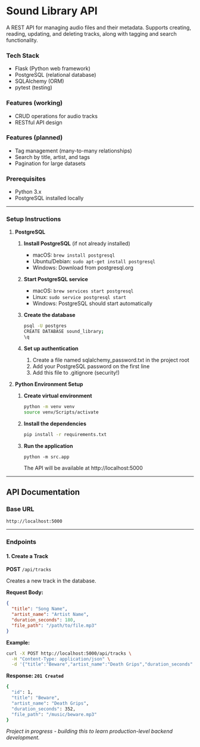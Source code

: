 # Sound Library API

A REST API for managing audio files and their metadata. Supports creating, reading, updating, and deleting tracks, along with tagging and search functionality.

### Tech Stack
- Flask (Python web framework)
- PostgreSQL (relational database)
- SQLAlchemy (ORM)
- pytest (testing)

### Features (working)
- CRUD operations for audio tracks
- RESTful API design

### Features (planned)
- Tag management (many-to-many relationships)
- Search by title, artist, and tags
- Pagination for large datasets

### Prerequisites
- Python 3.x
- PostgreSQL installed locally
---
### Setup Instructions

1. **PostgreSQL**
    1. **Install PostgreSQL** (if not already installed)
        - macOS: `brew install postgresql`
        - Ubuntu/Debian: `sudo apt-get install postgresql`
        - Windows: Download from postgresql.org

    2. **Start PostgreSQL service**
        - macOS: `brew services start postgresql`
        - Linux: `sudo service postgresql start`
        - Windows: PostgreSQL should start automatically

    3. **Create the database**
        ```bash
        psql -U postgres
        CREATE DATABASE sound_library;
        \q
        ```
    4. **Set up authentication**
        1. Create a file named sqlalchemy_password.txt in the project root
        2. Add your PostgreSQL password on the first line
        3. Add this file to .gitignore (security!)

2. **Python Environment Setup**
    1. **Create virtual environment**
        ```bash
        python -m venv venv
        source venv/Scripts/activate
        ``` 
    2. **Install the dependencies**
        ```bash
        pip install -r requirements.txt
        ``` 
    3. **Run the application**
        ```
        python -m src.app
        ```
        The API will be available at http://localhost:5000

---
## API Documentation
### Base URL
`http://localhost:5000`

---

### Endpoints

#### 1. Create a Track
**POST** `/api/tracks`

Creates a new track in the database.

**Request Body:**
```json
{
  "title": "Song Name",
  "artist_name": "Artist Name",
  "duration_seconds": 180,
  "file_path": "/path/to/file.mp3"
}
```
**Example:**
```bash
curl -X POST http://localhost:5000/api/tracks \
  -H "Content-Type: application/json" \
  -d '{"title":"Beware","artist_name":"Death Grips","duration_seconds":352,"file_path":"/music/beware.mp3"}'
```
**Response: `201 Created`**
```bash
{
  "id": 1,
  "title": "Beware",
  "artist_name": "Death Grips",
  "duration_seconds": 352, 
  "file_path": "/music/beware.mp3"
}
```



_Project in progress - building this to learn production-level backend development._

